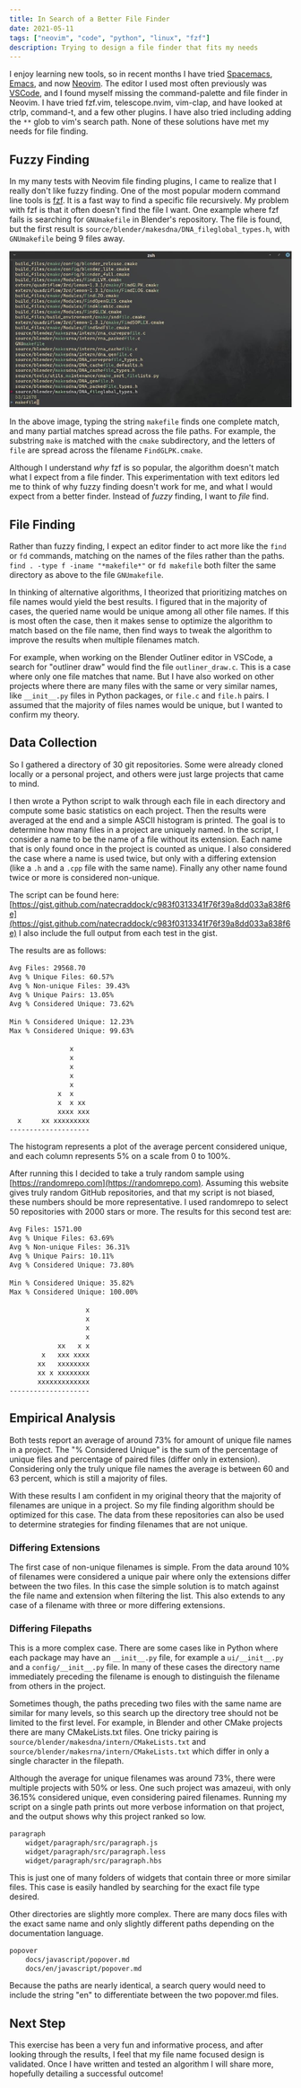 ```yaml
---
title: In Search of a Better File Finder
date: 2021-05-11
tags: ["neovim", "code", "python", "linux", "fzf"]
description: Trying to design a file finder that fits my needs
---
```


I enjoy learning new tools, so in recent months I have tried [Spacemacs](https://www.spacemacs.org/),
[Emacs](https://www.gnu.org/software/emacs/), and now [Neovim](https://neovim.io). The editor I used
most often previously was [VSCode](https://code.visualstudio.com/), and I found
myself missing the command-palette and file finder in Neovim. I have tried fzf.vim,
telescope.nvim, vim-clap, and have looked at ctrlp, command-t, and a few other plugins.
I have also tried including adding the `**` glob to vim's search path. None of these solutions have
met my needs for file finding.

## Fuzzy Finding

In my many tests with Neovim file finding plugins, I came to realize that I really don't like fuzzy finding.
One of the most popular modern command line tools is [fzf](https://github.com/junegunn/fzf). It is
a fast way to find a specific file recursively. My problem with fzf is that it often doesn't find the file I want.
One example where fzf fails is searching for `GNUmakefile` in Blender's repository. The file is found, but the first result is
`source/blender/makesdna/DNA_fileglobal_types.h`, with `GNUmakefile` being 9 files away.

![fzf failing to find a makefile](/data/images/fzf-failed-me.jpg)

In the above image, typing the string `makefile` finds one complete match, and many partial matches spread
across the file paths. For example, the substring `make` is matched with the `cmake` subdirectory, and the letters
of `file` are spread across the filename `FindGLPK.cmake`.

Although I understand _why_ fzf is so popular, the algorithm doesn't match what I expect from a file finder.
This experimentation with text editors led me to think of why fuzzy finding doesn't work for me, and what I would
expect from a better finder. Instead of _fuzzy_ finding, I want to _file_ find.

## File Finding

Rather than fuzzy finding, I expect an editor finder to act more like the `find` or `fd` commands, matching on the
names of the files rather than the paths. `find . -type f -iname "*makefile*"` or `fd makefile` both filter the same
directory as above to the file `GNUmakefile`.

In thinking of alternative algorithms, I theorized that prioritizing matches on file names would yield the
best results. I figured that in the majority of cases, the queried name would be unique among all other file names.
If this is most often the case, then it makes sense to optimize the algorithm to match based on the file name, then
find ways to tweak the algorithm to improve the results when multiple filenames match.

For example, when working on the Blender Outliner editor in VSCode, a search for "outliner draw" would find the
file `outliner_draw.c`. This is a case where only one file matches that name. But I have also worked on other projects
where there are many files with the same or very similar names, like `__init__.py` files in Python packages, or
`file.c` and `file.h` pairs. I assumed that the majority of files names would be unique, but I wanted to confirm
my theory.

## Data Collection

So I gathered a directory of 30 git repositories. Some were already cloned locally or a personal
project, and others were just large projects that came to mind.

I then wrote a Python script to walk through each file in each directory and compute some basic
statistics on each project. Then the results were averaged at the end and a simple ASCII histogram is
printed. The goal is to determine how many files in a project are uniquely named. In the script, I consider
a name to be the name of a file without its extension. Each name that is only found once in the project is
counted as unique. I also considered the case where a name is used twice, but only with a differing extension
(like a `.h` and a `.cpp` file with the same name). Finally any other name found twice or more is considered
non-unique.

The script can be found here: [https://gist.github.com/natecraddock/c983f0313341f76f39a8dd033a838f6e](https://gist.github.com/natecraddock/c983f0313341f76f39a8dd033a838f6e)
I also include the full output from each test in the gist.

The results are as follows:

```text
Avg Files: 29568.70
Avg % Unique Files: 60.57%
Avg % Non-unique Files: 39.43%
Avg % Unique Pairs: 13.05%
Avg % Considered Unique: 73.62%

Min % Considered Unique: 12.23%
Max % Considered Unique: 99.63%

               x
               x
               x
               x
               x
            x  x
            x  x xx
            xxxx xxx
  x     xx xxxxxxxxx
--------------------
```

The histogram represents a plot of the average percent considered unique, and
each column represents 5% on a scale from 0 to 100%.

After running this I decided to take a truly random sample using [https://randomrepo.com](https://randomrepo.com).
Assuming this website gives truly random GitHub repositories, and that my script is not biased, these numbers should
be more representative. I used randomrepo to select 50 repositories with 2000 stars or more.
The results for this second test are:

```text
Avg Files: 1571.00
Avg % Unique Files: 63.69%
Avg % Non-unique Files: 36.31%
Avg % Unique Pairs: 10.11%
Avg % Considered Unique: 73.80%

Min % Considered Unique: 35.82%
Max % Considered Unique: 100.00%

                   x
                   x
                   x
                   x
            xx   x x
        x   xxx xxxx
       xx   xxxxxxxx
       xx x xxxxxxxx
       xxxxxxxxxxxxx
--------------------
```

## Empirical Analysis

Both tests report an average of around 73% for amount of unique file names in a project. The "% Considered Unique" is
the sum of the percentage of unique files and percentage of paired files (differ only in extension).
Considering only the truly unique file names the average is between 60 and 63 percent, which is still a majority
of files.

With these results I am confident in my original theory that the majority of filenames are unique in a project. So
my file finding algorithm should be optimized for this case. The data from these repositories can also be used to
determine strategies for finding filenames that are not unique.

### Differing Extensions

The first case of non-unique filenames is simple. From the data around 10% of filenames were considered a unique pair
where only the extensions differ between the two files. In this case the simple solution is to match against the file
name and extension when filtering the list. This also extends to any case of a filename with three or more differing
extensions.

### Differing Filepaths

This is a more complex case. There are some cases like in Python where each package may have an `__init__.py` file,
for example a `ui/__init__.py` and a `config/__init__.py` file. In many of these cases the directory name immediately
preceding the filename is enough to distinguish the filename from others in the project.

Sometimes though, the paths preceding two files with the same name are similar for many levels, so this search up the
directory tree should not be limited to the first level. For example, in Blender and other CMake projects there are many
CMakeLists.txt files. One tricky pairing is `source/blender/makesdna/intern/CMakeLists.txt` and
`source/blender/makesrna/intern/CMakeLists.txt` which differ in only a single character in the filepath.

Although the average for unique filenames was around 73%, there were multiple projects with 50% or less.
One such project was amazeui, with only 36.15% considered unique, even considering paired filenames. Running my script
on a single path prints out more verbose information on that project, and the output shows why this project ranked so
low.

```text
paragraph
	widget/paragraph/src/paragraph.js
	widget/paragraph/src/paragraph.less
	widget/paragraph/src/paragraph.hbs
```

This is just one of many folders of widgets that contain three or more similar files. This case is easily handled
by searching for the exact file type desired.

Other directories are slightly more complex. There are many docs files with the exact same name and only slightly different
paths depending on the documentation language.

```text
popover
	docs/javascript/popover.md
	docs/en/javascript/popover.md
```

Because the paths are nearly identical, a search query would need to include the string "en" to differentiate between the two
popover.md files.

## Next Step

This exercise has been a very fun and informative process, and after looking through the results, I feel
that my file name focused design is validated.
Once I have written and tested an algorithm I will share more, hopefully detailing a successful outcome!
